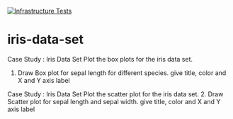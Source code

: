 [![Infrastructure Tests](https://www.bridgecrew.cloud/badges/github/gargisthan/iris-data-set/general)](https://www.bridgecrew.cloud/link/badge?vcs=github&fullRepo=gargisthan%2Firis-data-set&benchmark=INFRASTRUCTURE+SECURITY)
# iris-data-set
Case Study : Iris Data Set
Plot the box plots for the iris data set.
1. Draw Box plot for sepal length for different species. give title, color and X and Y axis label

Case Study : Iris Data Set
Plot the scatter plot for the iris data set.
2. Draw Scatter plot for sepal length and sepal width. give title, color and X and Y axis label
